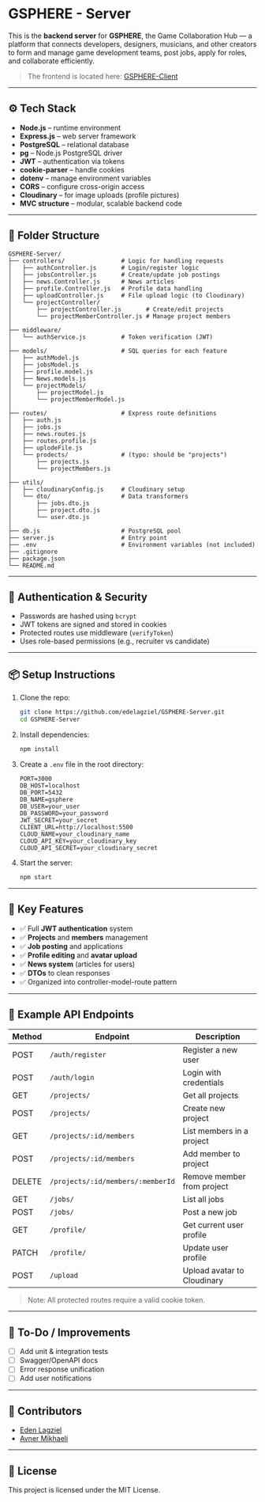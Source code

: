 # GSPHERE - Server

This is the **backend server** for **GSPHERE**, the Game Collaboration Hub — a platform that connects developers, designers, musicians, and other creators to form and manage game development teams, post jobs, apply for roles, and collaborate efficiently.

> The frontend is located here: [GSPHERE-Client](https://github.com/edelagziel/GSPHERE-Client)

---

## ⚙️ Tech Stack

- **Node.js** – runtime environment
- **Express.js** – web server framework
- **PostgreSQL** – relational database
- **pg** – Node.js PostgreSQL driver
- **JWT** – authentication via tokens
- **cookie-parser** – handle cookies
- **dotenv** – manage environment variables
- **CORS** – configure cross-origin access
- **Cloudinary** – for image uploads (profile pictures)
- **MVC structure** – modular, scalable backend code

---

## 📁 Folder Structure

```
GSPHERE-Server/
├── controllers/                # Logic for handling requests
│   ├── authController.js       # Login/register logic
│   ├── jobsController.js       # Create/update job postings
│   ├── news.Controller.js      # News articles
│   ├── profile.Controller.js   # Profile data handling
│   ├── uploadController.js     # File upload logic (to Cloudinary)
│   └── projectController/
│       ├── projectController.js       # Create/edit projects
│       └── projectMemberController.js # Manage project members
│
├── middleware/
│   └── authService.js          # Token verification (JWT)
│
├── models/                     # SQL queries for each feature
│   ├── authModel.js
│   ├── jobsModel.js
│   ├── profile.model.js
│   ├── News.models.js
│   └── projectModels/
│       ├── projectModel.js
│       └── projectMemberModel.js
│
├── routes/                     # Express route definitions
│   ├── auth.js
│   ├── jobs.js
│   ├── news.routes.js
│   ├── routes.profile.js
│   ├── uplodeFile.js
│   └── prodects/               # (typo: should be "projects")
│       ├── projects.js
│       └── projectMembers.js
│
├── utils/
│   ├── cloudinaryConfig.js     # Cloudinary setup
│   └── dto/                    # Data transformers
│       ├── jobs.dto.js
│       ├── project.dto.js
│       └── user.dto.js
│
├── db.js                       # PostgreSQL pool
├── server.js                   # Entry point
├── .env                        # Environment variables (not included)
├── .gitignore
├── package.json
└── README.md
```

---

## 🔐 Authentication & Security

- Passwords are hashed using `bcrypt`
- JWT tokens are signed and stored in cookies
- Protected routes use middleware (`verifyToken`)
- Uses role-based permissions (e.g., recruiter vs candidate)

---

## 📦 Setup Instructions

1. Clone the repo:
   ```bash
   git clone https://github.com/edelagziel/GSPHERE-Server.git
   cd GSPHERE-Server
   ```

2. Install dependencies:
   ```bash
   npm install
   ```

3. Create a `.env` file in the root directory:

   ```env
   PORT=3000
   DB_HOST=localhost
   DB_PORT=5432
   DB_NAME=gsphere
   DB_USER=your_user
   DB_PASSWORD=your_password
   JWT_SECRET=your_secret
   CLIENT_URL=http://localhost:5500
   CLOUD_NAME=your_cloudinary_name
   CLOUD_API_KEY=your_cloudinary_key
   CLOUD_API_SECRET=your_cloudinary_secret
   ```

4. Start the server:
   ```bash
   npm start
   ```

---

## 🧠 Key Features

- ✅ Full **JWT authentication** system
- ✅ **Projects** and **members** management
- ✅ **Job posting** and applications
- ✅ **Profile editing** and **avatar upload**
- ✅ **News system** (articles for users)
- ✅ **DTOs** to clean responses
- ✅ Organized into controller-model-route pattern

---

## 🧪 Example API Endpoints

| Method | Endpoint                         | Description                     |
|--------|----------------------------------|---------------------------------|
| POST   | `/auth/register`                 | Register a new user             |
| POST   | `/auth/login`                    | Login with credentials          |
| GET    | `/projects/`                     | Get all projects                |
| POST   | `/projects/`                     | Create new project              |
| GET    | `/projects/:id/members`          | List members in a project       |
| POST   | `/projects/:id/members`          | Add member to project           |
| DELETE | `/projects/:id/members/:memberId`| Remove member from project      |
| GET    | `/jobs/`                         | List all jobs                   |
| POST   | `/jobs/`                         | Post a new job                  |
| GET    | `/profile/`                      | Get current user profile        |
| PATCH  | `/profile/`                      | Update user profile             |
| POST   | `/upload`                        | Upload avatar to Cloudinary     |

> Note: All protected routes require a valid cookie token.

---

## 📌 To-Do / Improvements

- [ ] Add unit & integration tests
- [ ] Swagger/OpenAPI docs
- [ ] Error response unification
- [ ] Add user notifications

---

## 👥 Contributors

- [Eden Lagziel](https://github.com/edelagziel)
- [Avner Mikhaeli](https://github.com/av-ner)

---

## 📄 License

This project is licensed under the MIT License.

